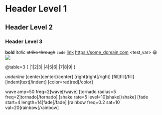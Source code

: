 # Header Level 1
## Header Level 2
### Header Level 3
**bold**
*italic*
~~strike through~~
`code`
[link](https://some_domain.com)
https://some_domain.com
<test_var>
:grinning:
![](res://icon.png)

@table=3 {
|1|2|3|
|4|5|6|
|7|8|9|
}

_underline_
[center]center[/center]
[right]right[/right]
[fill]fill[/fill]
[indent]text[/indent]
[color=red]red[/color]

wave amp=50 freq=2]wave[/wave]
[tornado radius=5 freq=2]tornado[/tornado]
[shake rate=5 level=10]shake[/shake]
[fade start=4 length=14]fade[/fade]
[rainbow freq=0.2 sat=10 val=20]rainbow[/rainbow]



